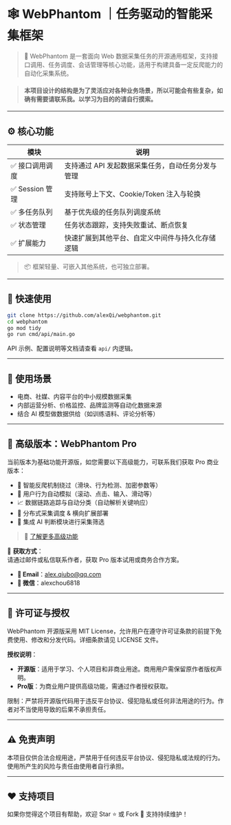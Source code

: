 # 🕸️ WebPhantom ｜任务驱动的智能采集框架

> 🎯 WebPhantom 是一套面向 Web 数据采集任务的开源通用框架，支持接口调用、任务调度、会话管理等核心功能，适用于构建具备一定反爬能力的自动化采集系统。

> #### 本项目设计的结构是为了灵活应对各种业务场景，所以可能会有些复杂，如确有需要请联系我。以学习为目的的请自行摸索。

---

## ⚙️ 核心功能

| 模块               | 说明                                                                 |
|--------------------|----------------------------------------------------------------------|
| ✅ 接口调用调度     | 支持通过 API 发起数据采集任务，自动任务分发与管理                     |
| ✅ Session 管理     | 支持账号上下文、Cookie/Token 注入与轮换                              |
| ✅ 多任务队列       | 基于优先级的任务队列调度系统                                         |
| ✅ 状态管理         | 任务状态跟踪，支持失败重试、断点恢复                                 |
| ✅ 扩展能力         | 快速扩展到其他平台、自定义中间件与持久化存储逻辑                     |

> 📦 框架轻量、可嵌入其他系统，也可独立部署。

---

## 🚀 快速使用

```bash
git clone https://github.com/alexQi/webphantom.git
cd webphantom
go mod tidy
go run cmd/api/main.go
```

API 示例、配置说明等文档请查看 `api/` 内逻辑。

---

## 🧠 使用场景

- 电商、社媒、内容平台的中小规模数据采集  
- 内部运营分析、价格监控、品牌监测等自动化数据来源  
- 结合 AI 模型做数据供给（如训练语料、评论分析等）  

---

## 🌟 高级版本：WebPhantom Pro 

当前版本为基础功能开源版，如您需要以下高级能力，可联系我们获取 Pro 商业版本：

- 🔐 智能反爬机制绕过（滑块、行为检测、加密参数等）  
- 🧭 用户行为自动模拟（滚动、点击、输入、滑动等）  
- 📈 数据链路追踪与自动分类（自动解析关键响应）  
- 🧱 分布式采集调度 & 横向扩展部署  
- 🤖 集成 AI 判断模块进行采集筛选  

> 📄 [了解更多高级功能](PRO.md)

📩 **获取方式**：  
请通过邮件或私信联系作者，获取 Pro 版本试用或商务合作方案。

- **📧 Email**：alex.qiubo@qq.com  
- **💬 微信**：alexchou6818

---

## 📜 许可证与授权

WebPhantom 开源版采用 MIT License，允许用户在遵守许可证条款的前提下免费使用、修改和分发代码。详细条款请见 LICENSE 文件。

**授权说明**：
- **开源版**：适用于学习、个人项目和非商业用途。商用用户需保留原作者版权声明。
- **Pro版**：为商业用户提供高级功能，需通过作者授权获取。

限制：严禁将开源版代码用于违反平台协议、侵犯隐私或任何非法用途的行为。作者对不当使用导致的后果不承担责任。

---

## ⚠️ 免责声明

本项目仅供合法合规用途，严禁用于任何违反平台协议、侵犯隐私或法规的行为。使用所产生的风险与责任由使用者自行承担。

---

## ❤️ 支持项目

如果你觉得这个项目有帮助，欢迎 Star ⭐ 或 Fork 🔁 支持持续维护！

